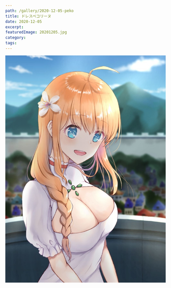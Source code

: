 ```yaml
---
path: /gallery/2020-12-05-peko
title: ドレスペコリーヌ
date: 2020-12-05
excerpt:
featuredImage: 20201205.jpg
category:
tags:
---
```


![](./20201205.jpg)
